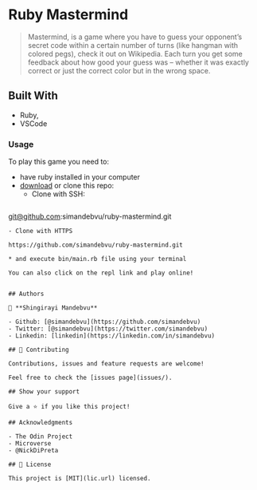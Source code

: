 # Ruby Mastermind

> Mastermind, is a game where you have to guess your opponent’s secret code within a certain number of turns (like hangman with colored pegs), check it out on Wikipedia. Each turn you get some feedback about how good your guess was – whether it was exactly correct or just the correct color but in the wrong space.

## Built With

- Ruby,
- VSCode

### Usage

To play this game you need to:
* have ruby installed in your computer
* [download](https://github.com/simandebvu/ruby-mastermind/archive/master.zip) or clone this repo:
  - Clone with SSH:
  ```

git@github.com:simandebvu/ruby-mastermind.git

  ```
  - Clone with HTTPS
  ```
    https://github.com/simandebvu/ruby-mastermind.git
  ```
* and execute bin/main.rb file using your terminal

You can also click on the repl link and play online!


## Authors

👤 **Shingirayi Mandebvu**

- Github: [@simandebvu](https://github.com/simandebvu)
- Twitter: [@simandebvu](https://twitter.com/simandebvu)
- Linkedin: [linkedin](https://linkedin.com/in/simandebvu)

## 🤝 Contributing

Contributions, issues and feature requests are welcome!

Feel free to check the [issues page](issues/).

## Show your support

Give a ⭐️ if you like this project!

## Acknowledgments

- The Odin Project
- Microverse
- @NickDiPreta

## 📝 License

This project is [MIT](lic.url) licensed.
